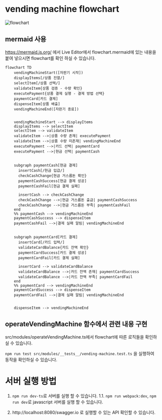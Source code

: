 
# vending machine flowchart
![flowchart](https://gist.githubusercontent.com/geunyoungno/9db43e352c88a61b24df903e568971d0/raw/47f3379b55a54fc146c29b2da456ecea718a8ddd/vending-machine-flowchart.png)

## mermaid 사용
https://mermaid.js.org/ 에서 Live Editor에서 flowchart.mermaid에 있는 내용을 붙여 넣으시면 flowchart를 확인 하실 수 있습니다.
```
flowchart TD
    vendingMachineStart([자판기 시작])
    displayItems[/상품 진열/]
    selectItem[/상품 선택/]
    validateItem{상품 검증 - 수량 확인}
    executePayment{상품 결제 실행 - 결제 방법 선택}
    paymentCard[카드 결제]
    dispenseItem[상품 배출]
    vendingMachineEnd([자판기 종료])


    vendingMachineStart --> displayItems
    displayItems --> selectItem
    selectItem --> validateItem
    validateItem -->|상품 수량 존재| executePayment
    validateItem -->|상품 수량 미존재| vendingMachineEnd
    executePayment -->|카드 선택| paymentCard
    executePayment -->|현금 선택| paymentCash


    subgraph paymentCash[현금 결제]
      insertCash[/현금 입급/]
      checkCashChange{현금 거스름돈 확인}
      paymentCashSuccess[현금 결제 성공]
      paymentCashFail[현금 결제 실패]

      insertCash --> checkCashChange
      checkCashChange -->|현금 거스름돈 출금| paymentCashSuccess
      checkCashChange -->|현금 거스름돈 부족| paymentCashFail
    end
    %% paymentCash --> vendingMachineEnd
    paymentCashSuccess --> dispenseItem
    paymentCashFail -->|결제 실패 알림| vendingMachineEnd


    subgraph paymentCard[카드 결제]
      insertCard[/카드 입력/]
      validateCardBalance{카드 잔액 확인}
      paymentCardSuccess[카드 결제 성공]
      paymentCardFail[카드 결제 실패]

      insertCard --> validateCardBalance
      validateCardBalance -->|카드 잔액 존재| paymentCardSuccess
      validateCardBalance -->|카드 잔액 부족| paymentCardFail
    end
    %% paymentCard --> vendingMachineEnd
    paymentCardSuccess --> dispenseItem
    paymentCardFail -->|결제 실패 알림| vendingMachineEnd


    dispenseItem --> vendingMachineEnd
```

## operateVendingMachine 함수에서 관련 내용 구현
src/modules/operateVendingMachine.ts에서 flowchart에 따른 로직들을 확인하실 수 있습니다.

`npm run test src/modules/__tests__/vending-machine.test.ts` 을 실행하여 동작을 확인하실 수 있습니다.

# 서버 실행 방법
1. `npm run dev-ts`로 서버를 실행 할 수 있습니다.
1.1. `npm run webpack:dev`, `npm run dev`로 javascript 서버를 실행 할 수 있습니다.

2. http://localhost:8080/swagger.io 로 실행할 수 있는 API 확인할 수 있습니다.
